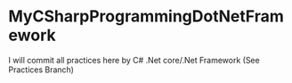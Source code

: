 # MyCSharpProgrammingDotNetFramework
I will commit all practices here by C# .Net core/.Net Framework
(See Practices Branch)
